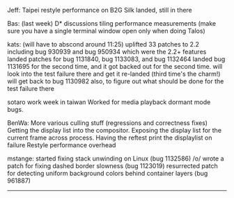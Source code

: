 Jeff:
        Taipei
        restyle performance on B2G
        Silk landed, still in there



Bas:
        (last week)
        D* discussions
        tiling performance measurements (make sure you have a single terminal window open only when doing Talos)



kats: (will have to abscond around 11:25)
        uplifted 33 patches to 2.2 including bug 930939 and bug 950934 which were the 2.2+ features
        landed patches for bug 1131840, bug 1133083, and bug 1132464
        landed bug 1131695 for the second time, and it got backed out for the second time. will look into the test failure there and get it re-landed (third time's the charm!)
        will get back to bug 1130982 also, to figure out what should be done for the test failure there



sotaro
        work week in taiwan
        Worked for media playback dormant mode bugs.



BenWa:
        More various culling stuff (regressions and correctness fixes)
        Getting the display list into the compositor. Exposing the display list for the current frame across process. Having the reftest print the displaylist on failure
        Restyle performance overhead



mstange:
        started fixing stack unwinding on Linux (bug 1132586) /o/
        wrote a patch for fixing dashed border slowness (bug 1123019)
        resurrected patch for detecting uniform background colors behind container layers (bug 961887)

________________


